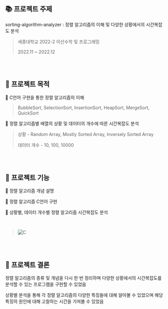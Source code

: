 ## :books: 프로젝트 주제
sorting-algorithm-analyzer : 정렬 알고리즘의 이해 및 다양한 상황에서의 시간복잡도 분석

> 세종대학교 2022-2 이산수학 및 프로그래밍
>
> 2022.11 ~ 2022.12

<br/><br/>

## 🌟 프로젝트 목적

📌 C언어 구현을 통한 정렬 알고리즘의 이해
> BubbleSort, SelectionSort, InsertionSort, HeapSort, MergeSort, QuickSort

📌 정렬 알고리즘별 배열의 상황 및 데이터의 개수에 따른 시간복잡도 분석
> 상황 - Random Array, Mostly Sorted Array, Inversely Sorted Array
> 
> 데이터 개수 - 10, 100, 10000

<br/><br/>

## :star2: 프로젝트 기능

📌 정렬 알고리즘 개념 설명

📌 정렬 알고리즘 C언어 구현

📌 상황별, 데이터 개수별 정렬 알고리즘 시간복잡도 분석

<br/>

>![C](https://img.shields.io/badge/c-%2300599C.svg?style=for-the-badge&logo=c&logoColor=white)

<br/><br/>

## :star2: 프로젝트 결론

정렬 알고리즘의 종류 및 개념을 다시 한 번 정리하며 다양한 상황에서의 시간복잡도를 분석할 수 있는 프로그램을 구현할 수 있었음

상황별 분석을 통해 각 정렬 알고리즘의 다양한 특징들에 대해 알아볼 수 있었으며 해당 특징의 원인에 대해 고찰하는 시간을 가져볼 수 있었음

